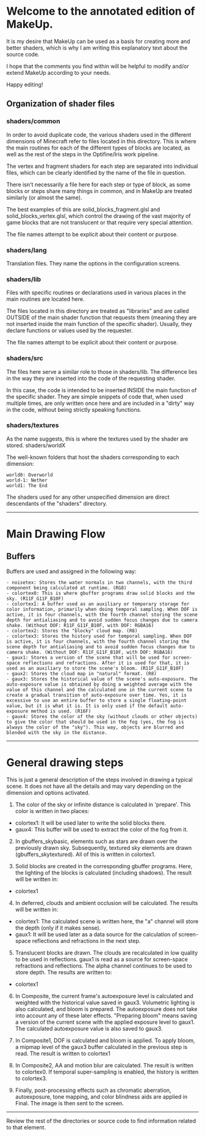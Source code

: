 # Welcome to the annotated edition of MakeUp.

It is my desire that MakeUp can be used as a basis for creating more and better shaders, which is why I am writing this explanatory text about the source code.

I hope that the comments you find within will be helpful to modify and/or extend MakeUp according to your needs.

Happy editing!

## Organization of shader files

### shaders/common

In order to avoid duplicate code, the various shaders used in the different dimensions of Minecraft refer to files located in this directory. This is where the main routines for each of the different types of blocks are located, as well as the rest of the steps in the Optifine/Iris work pipeline.

The vertex and fragment shaders for each step are separated into individual files, which can be clearly identified by the name of the file in question.

There isn't necessarily a file here for each step or type of block, as some blocks or steps share many things in common, and in MakeUp are treated similarly (or almost the same).

The best examples of this are solid_blocks_fragment.glsl and solid_blocks_vertex.glsl, which control the drawing of the vast majority of game blocks that are not translucent or that require very special attention.

The file names attempt to be explicit about their content or purpose.

### shaders/lang

Translation files. They name the options in the configuration screens.

### shaders/lib

Files with specific routines or declarations used in various places in the main routines are located here.

The files located in this directory are treated as "libraries" and are called OUTSIDE of the main shader function that requests them (meaning they are not inserted inside the main function of the specific shader). Usually, they declare functions or values used by the requester.

The file names attempt to be explicit about their content or purpose.

### shaders/src

The files here serve a similar role to those in shaders/lib. The difference lies in the way they are inserted into the code of the requesting shader.

In this case, the code is intended to be inserted INSIDE the main function of the specific shader. They are simple snippets of code that, when used multiple times, are only written once here and are included in a "dirty" way in the code, without being strictly speaking functions.

### shaders/textures

As the name suggests, this is where the textures used by the shader are stored.
shaders/worldX

The well-known folders that host the shaders corresponding to each dimension:

    world0: Overworld
    world-1: Nether
    world1: The End

The shaders used for any other unspecified dimension are direct descendants of the "shaders" directory.

-----

# Main Drawing Flow

## Buffers

Buffers are used and assigned in the following way:

    - noisetex: Stores the water normals in two channels, with the third component being calculated at runtime. (RG8)
    - colortex0: This is where gbuffer programs draw solid blocks and the sky. (R11F_G11F_B10F)
    - colortex1: A buffer used as an auxiliary or temporary storage for color information, primarily when doing temporal sampling. When DOF is active, it is four channels, with the fourth channel storing the scene depth for antialiasing and to avoid sudden focus changes due to camera shake. (Without DOF: R11F_G11F_B10F, with DOF: RGBA16)
    - colortex2: Stores the "blocky" cloud map. (R8)
    - colortex3: Stores the history used for temporal sampling. When DOF is active, it is four channels, with the fourth channel storing the scene depth for antialiasing and to avoid sudden focus changes due to camera shake. (Without DOF: R11F_G11F_B10F, with DOF: RGBA16)
    - gaux1: Stores a version of the scene that will be used for screen-space reflections and refractions. After it is used for that, it is used as an auxiliary to store the scene's bloom. (R11F_G11F_B10F)
    - gaux2: Stores the cloud map in "natural" format. (R8)
    - gaux3: Stores the historical value of the scene's auto-exposure. The auto-exposure value is obtained by doing a weighted average with the value of this channel and the calculated one in the current scene to create a gradual transition of auto-exposure over time. Yes, it is excessive to use an entire buffer to store a single floating-point value, but it is what it is. It is only used if the default auto-exposure method is used. (R16F)
    - gaux4: Stores the color of the sky (without clouds or other objects) to give the color that should be used in the fog (yes, the fog is always the color of the "sky"). This way, objects are blurred and blended with the sky in the distance.

-----

# General drawing steps

This is just a general description of the steps involved in drawing a typical scene. It does not have all the details and may vary depending on the dimension and options activated.

1. The color of the sky or infinite distance is calculated in 'prepare'. This color is written in two places:
 - colortex1: It will be used later to write the solid blocks there.
 - gaux4: This buffer will be used to extract the color of the fog from it.

2. In gbuffers_skybasic, elements such as stars are drawn over the previously drawn sky. Subsequently, textured sky elements are drawn (gbuffers_skytextured). All of this is written in colortex1.

3. Solid blocks are created in the corresponding gbuffer programs. Here, the lighting of the blocks is calculated (including shadows).
The result will be written in:
 - colortex1

4. In deferred, clouds and ambient occlusion will be calculated. The results will be written in:
 - colortex1: The calculated scene is written here, the "a" channel will store the depth (only if it makes sense).
 - gaux1: It will be used later as a data source for the calculation of screen-space reflections and refractions in the next step.

5. Translucent blocks are drawn. The clouds are recalculated in low quality to be used in reflections. gaux1 is read as a source for screen-space refractions and reflections. The alpha channel continues to be used to store depth. The results are written to:
 - colortex1

6. In Composite, the current frame's autoexposure level is calculated and weighted with the historical value saved in gaux3. Volumetric lighting is also calculated, and bloom is prepared. The autoexposure does not take into account any of these later effects.
"Preparing bloom" means saving a version of the current scene with the applied exposure level to gaux1.
The calculated autoexposure value is also saved to gaux3.

7. In Composite1, DOF is calculated and bloom is applied. To apply bloom, a mipmap level of the gaux3 buffer calculated in the previous step is read. The result is written to colortex1

8. In Composite2, AA and motion blur are calculated. The result is written to colortex0. If temporal super-sampling is enabled, the history is written to colortex3.

9. Finally, post-processing effects such as chromatic aberration, autoexposure, tone mapping, and color blindness aids are applied in Final.
The image is then sent to the screen.

-----

Review the rest of the directories or source code to find information related to that element.